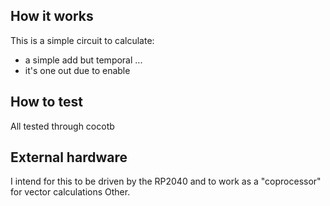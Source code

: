 
## How it works

This is a simple circuit to calculate: 
- a simple add but temporal ...
- it's one out due to enable

## How to test

All tested through cocotb

## External hardware

I intend for this to be driven by the RP2040 and to work as a "coprocessor" for vector calculations
Other.
